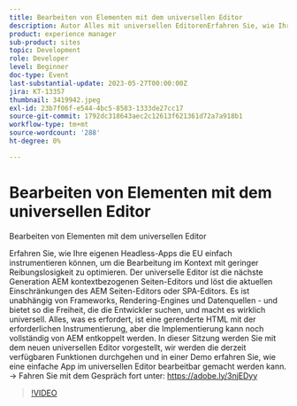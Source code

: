 ```yaml
---
title: Bearbeiten von Elementen mit dem universellen Editor
description: Autor Alles mit universellen EditorenErfahren Sie, wie Ihre eigenen Headless-Apps einfach die UE instrumentieren können, um die Bearbeitung im Kontext mit geringem Reibungsverlust für Ihre Autoren zu optimieren. Der universelle Editor ist die nächste Generation AEM kontextbezogenen Seiten-Editors und löst die aktuellen Einschränkungen des AEM Seiten-Editors oder SPA-Editors. Es ist unabhängig von Frameworks, Rendering-Engines und Datenquellen - und bietet so die Freiheit, die die Entwickler suchen, und macht es wirklich universell. Alles, was es erfordert, ist eine gerenderte HTML mit der erforderlichen Instrumentierung, aber die Implementierung kann noch vollständig von AEM entkoppelt werden. In dieser Sitzung werden Sie mit dem neuen universellen Editor vorgestellt, wir werden die derzeit verfügbaren Funktionen durchgehen und in einer Demo erfahren Sie, wie eine einfache App im universellen Editor bearbeitbar gemacht werden kann.
product: experience manager
sub-product: sites
topic: Development
role: Developer
level: Beginner
doc-type: Event
last-substantial-update: 2023-05-27T00:00:00Z
jira: KT-13357
thumbnail: 3419942.jpeg
exl-id: 23b7f06f-e544-4bc5-8583-1333de27cc17
source-git-commit: 1792dc318643aec2c12613f621361d72a7a918b1
workflow-type: tm+mt
source-wordcount: '288'
ht-degree: 0%

---
```


# Bearbeiten von Elementen mit dem universellen Editor

Bearbeiten von Elementen mit dem universellen Editor

Erfahren Sie, wie Ihre eigenen Headless-Apps die EU einfach instrumentieren können, um die Bearbeitung im Kontext mit geringer Reibungslosigkeit zu optimieren. Der universelle Editor ist die nächste Generation AEM kontextbezogenen Seiten-Editors und löst die aktuellen Einschränkungen des AEM Seiten-Editors oder SPA-Editors. Es ist unabhängig von Frameworks, Rendering-Engines und Datenquellen - und bietet so die Freiheit, die die Entwickler suchen, und macht es wirklich universell. Alles, was es erfordert, ist eine gerenderte HTML mit der erforderlichen Instrumentierung, aber die Implementierung kann noch vollständig von AEM entkoppelt werden. In dieser Sitzung werden Sie mit dem neuen universellen Editor vorgestellt, wir werden die derzeit verfügbaren Funktionen durchgehen und in einer Demo erfahren Sie, wie eine einfache App im universellen Editor bearbeitbar gemacht werden kann. → Fahren Sie mit dem Gespräch fort unter: https://adobe.ly/3njEDyy

>[!VIDEO](https://video.tv.adobe.com/v/3419942/?learn=on)
